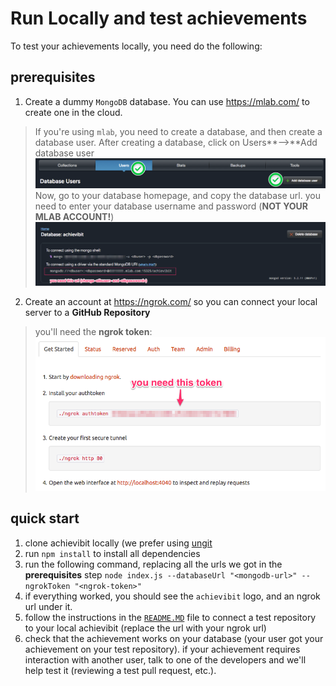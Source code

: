 # Run Locally and test achievements

To test your achievements locally, you need do the following:

## prerequisites

1. Create a dummy `MongoDB` database. You can use https://mlab.com/ to create one in the cloud.
>If you're using `mlab`, you need to create a database, and then create a database user.
After creating a database, click on Users**-->**Add database user
![Users-->Add database user](/screenshots/create-db-user.png)
Now, go to your database homepage, and copy the database url. you need to enter your database username and password (**NOT YOUR MLAB ACCOUNT!**)
![mongodb url](/screenshots/mongodb-url.png)

2. Create an account at https://ngrok.com/ so you can connect your local server to a **GitHub Repository**
> you'll need the **ngrok token**:
![ngrok token](/screenshots/ngrok-token.png)

## quick start

1. clone achievibit locally (we prefer using [ungit](https://github.com/FredrikNoren/ungit)
2. run `npm install` to install all dependencies
3. run the following command, replacing all the urls we got in the **prerequisites** step `node index.js --databaseUrl "<mongodb-url>" --ngrokToken "<ngrok-token>"`
4. if everything worked, you should see the `achievibit` logo, and an ngrok url under it.
5. follow the instructions in the [`README.MD`](/README.MD) file to connect a test repository to your local achievibit (replace the url with your ngrok url)
6. check that the achievement works on your database (your user got your achievement on your test repository).
if your achievement requires interaction with another user, talk to one of the developers and we'll help test it (reviewing a test pull request, etc.).

